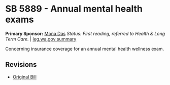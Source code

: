 # SB 5889 - Annual mental health exams
**Primary Sponsor:** [Mona Das](/person/leg/das_mo.md)
*Status: First reading, referred to Health & Long Term Care.* | [leg.wa.gov summary](https://app.leg.wa.gov/billsummary?BillNumber=5889&Year=2021)

Concerning insurance coverage for an annual mental health wellness exam.

## Revisions
* [Original Bill](1/)